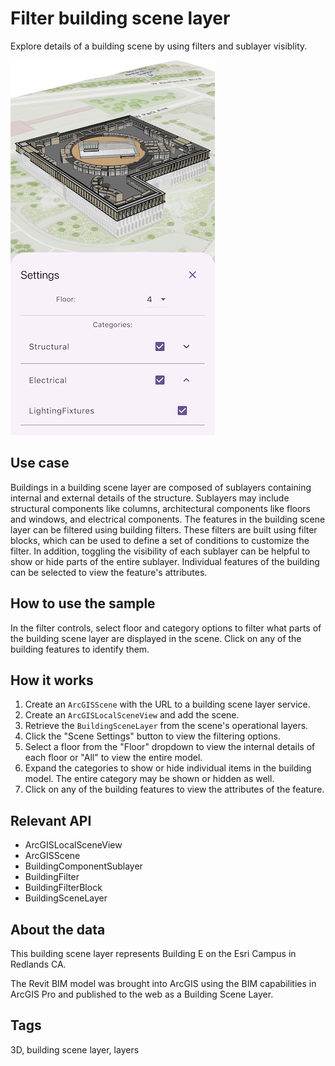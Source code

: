 # Filter building scene layer

Explore details of a building scene by using filters and sublayer visiblity.

![Image of a building scene layer](filter_building_scene_layer.png)

## Use case

Buildings in a building scene layer are composed of sublayers containing internal and external details of the structure. Sublayers may include structural components like columns, architectural components like floors and windows, and electrical components. The features in the building scene layer can be filtered using building filters. These filters are built using filter blocks, which can be used to define a set of conditions to customize the filter. In addition, toggling the visibility of each sublayer can be helpful to show or hide parts of the entire sublayer. Individual features of the building can be selected to view the feature's attributes.

## How to use the sample

In the filter controls, select floor and category options to filter what parts of the building scene layer are displayed in the scene. Click on any of the building features to identify them.

## How it works

1. Create an `ArcGISScene` with the URL to a building scene layer service.
2. Create an `ArcGISLocalSceneView` and add the scene.
3. Retrieve the `BuildingSceneLayer` from the scene's operational layers.
4. Click the "Scene Settings" button to view the filtering options.
5. Select a floor from the "Floor" dropdown to view the internal details of each floor or "All" to view the entire model.
6. Expand the categories to show or hide individual items in the building model. The entire category may be shown or hidden as well.
7. Click on any of the building features to view the attributes of the feature.

## Relevant API

* ArcGISLocalSceneView
* ArcGISScene
* BuildingComponentSublayer
* BuildingFilter
* BuildingFilterBlock
* BuildingSceneLayer

## About the data

This building scene layer represents Building E on the Esri Campus in Redlands CA.

The Revit BIM model was brought into ArcGIS using the BIM capabilities in ArcGIS Pro and published to the web as a Building Scene Layer.

## Tags

3D, building scene layer, layers
